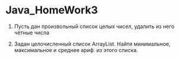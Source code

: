 ﻿# Java_HomeWork3
1. Пусть дан произвольный список целых чисел, удалить из него чётные числа

2. Задан целочисленный список ArrayList. Найти минимальное, максимальное и среднее ариф. из этого списка.
